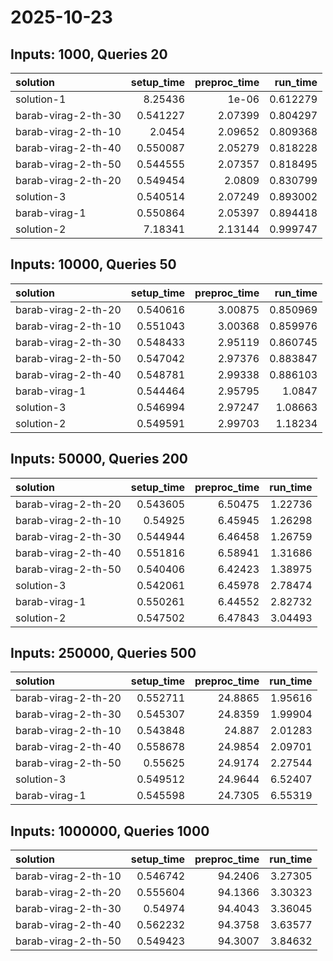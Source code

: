 # 2025-10-23

## Inputs: 1000, Queries 20

| solution            |   setup_time |   preproc_time |   run_time |
|:--------------------|-------------:|---------------:|-----------:|
| solution-1          |     8.25436  |        1e-06   |   0.612279 |
| barab-virag-2-th-30 |     0.541227 |        2.07399 |   0.804297 |
| barab-virag-2-th-10 |     2.0454   |        2.09652 |   0.809368 |
| barab-virag-2-th-40 |     0.550087 |        2.05279 |   0.818228 |
| barab-virag-2-th-50 |     0.544555 |        2.07357 |   0.818495 |
| barab-virag-2-th-20 |     0.549454 |        2.0809  |   0.830799 |
| solution-3          |     0.540514 |        2.07249 |   0.893002 |
| barab-virag-1       |     0.550864 |        2.05397 |   0.894418 |
| solution-2          |     7.18341  |        2.13144 |   0.999747 |

## Inputs: 10000, Queries 50

| solution            |   setup_time |   preproc_time |   run_time |
|:--------------------|-------------:|---------------:|-----------:|
| barab-virag-2-th-20 |     0.540616 |        3.00875 |   0.850969 |
| barab-virag-2-th-10 |     0.551043 |        3.00368 |   0.859976 |
| barab-virag-2-th-30 |     0.548433 |        2.95119 |   0.860745 |
| barab-virag-2-th-50 |     0.547042 |        2.97376 |   0.883847 |
| barab-virag-2-th-40 |     0.548781 |        2.99338 |   0.886103 |
| barab-virag-1       |     0.544464 |        2.95795 |   1.0847   |
| solution-3          |     0.546994 |        2.97247 |   1.08663  |
| solution-2          |     0.549591 |        2.99703 |   1.18234  |

## Inputs: 50000, Queries 200

| solution            |   setup_time |   preproc_time |   run_time |
|:--------------------|-------------:|---------------:|-----------:|
| barab-virag-2-th-20 |     0.543605 |        6.50475 |    1.22736 |
| barab-virag-2-th-10 |     0.54925  |        6.45945 |    1.26298 |
| barab-virag-2-th-30 |     0.544944 |        6.46458 |    1.26759 |
| barab-virag-2-th-40 |     0.551816 |        6.58941 |    1.31686 |
| barab-virag-2-th-50 |     0.540406 |        6.42423 |    1.38975 |
| solution-3          |     0.542061 |        6.45978 |    2.78474 |
| barab-virag-1       |     0.550261 |        6.44552 |    2.82732 |
| solution-2          |     0.547502 |        6.47843 |    3.04493 |

## Inputs: 250000, Queries 500

| solution            |   setup_time |   preproc_time |   run_time |
|:--------------------|-------------:|---------------:|-----------:|
| barab-virag-2-th-20 |     0.552711 |        24.8865 |    1.95616 |
| barab-virag-2-th-30 |     0.545307 |        24.8359 |    1.99904 |
| barab-virag-2-th-10 |     0.543848 |        24.887  |    2.01283 |
| barab-virag-2-th-40 |     0.558678 |        24.9854 |    2.09701 |
| barab-virag-2-th-50 |     0.55625  |        24.9174 |    2.27544 |
| solution-3          |     0.549512 |        24.9644 |    6.52407 |
| barab-virag-1       |     0.545598 |        24.7305 |    6.55319 |

## Inputs: 1000000, Queries 1000

| solution            |   setup_time |   preproc_time |   run_time |
|:--------------------|-------------:|---------------:|-----------:|
| barab-virag-2-th-10 |     0.546742 |        94.2406 |    3.27305 |
| barab-virag-2-th-20 |     0.555604 |        94.1366 |    3.30323 |
| barab-virag-2-th-30 |     0.54974  |        94.4043 |    3.36045 |
| barab-virag-2-th-40 |     0.562232 |        94.3758 |    3.63577 |
| barab-virag-2-th-50 |     0.549423 |        94.3007 |    3.84632 |